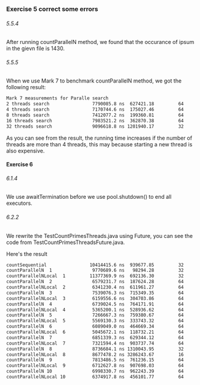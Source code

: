 ### Exercise 5 correct some errors

###### 5.5.4

After running countParallelN method, we found that the occurance of ipsum in the gievn file is 1430.

###### 5.5.5

When we use Mark 7 to benchmark countParallelN method, we got the following result:

```txt
Mark 7 measurements for Paralle search
2 threads search                7790085.8 ns  627421.18         64
4 threads search                7170744.6 ns  175027.46         64
8 threads search                7412077.2 ns  199360.81         64
16 threads search               7983521.2 ns  362870.38         64
32 threads search               9096618.8 ns 1201940.17         32
```

As you can see from the result, the running time increases if the number of threads are more than 4 threads, this may because starting a new thread is also expensive.

#### Exercise 6

###### 6.1.4

We use awaitTermination before we use pool.shutdown() to end all executors.

###### 6.2.2

We rewrite the TestCountPrimesThreads.java using Future, you can see the code from TestCountPrimesThreadsFuture.java.

Here's the result

```txt
countSequential                10414415.6 ns  939677.85         32
countParallelN  1               9770689.6 ns   98294.28         32
countParallelNLocal  1         11377369.9 ns  692136.30         32
countParallelN  2               6579231.7 ns  187624.28         64
countParallelNLocal  2          6341230.4 ns  611961.27         64
countParallelN  3               7539076.3 ns  715349.35         64
countParallelNLocal  3          6159556.6 ns  304703.86         64
countParallelN  4               6739024.5 ns  764171.91         64
countParallelNLocal  4          5365200.1 ns  528936.62         64
countParallelN  5               7266667.3 ns  759380.67         64
countParallelNLocal  5          5569130.3 ns  333743.32         64
countParallelN  6               6089049.0 ns  464669.34         64
countParallelNLocal  6          5045672.1 ns  118732.21         64
countParallelN  7               6851339.3 ns  629344.12         64
countParallelNLocal  7          7321594.4 ns  903737.74         64
countParallelN  8               8736684.1 ns 1310043.95         32
countParallelNLocal  8          8677478.2 ns 3286243.67         16
countParallelN  9               7813486.5 ns  761236.15         64
countParallelNLocal  9          6712627.8 ns  907698.03         64
countParallelN 10               6998330.7 ns  962243.39         64
countParallelNLocal 10          6374917.8 ns  456101.77         64
```

